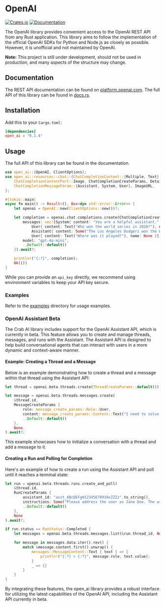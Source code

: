 # OpenAI

[![Crates.io](https://img.shields.io/crates/v/open_ai.svg)](https://crates.io/crates/open_ai)
[![Documentation](https://docs.rs/open_ai/badge.svg)](https://docs.rs/open_ai)

The OpenAI library provides convenient access to the OpenAI REST API from any Rust application. This library aims to follow the implementation of the official OpenAI SDKs for Python and Node.js as closely as possible. However, it is unofficial and not maintained by OpenAI.

**Note:** This project is still under development, should not be used in production, and many aspects of the structure may change.

## Documentation

The REST API documentation can be found on [platform.openai.com](https://platform.openai.com/docs). The full API of this library can be found in [docs.rs](https://docs.rs/open_ai).

## Installation

Add this to your `Cargo.toml`:

```toml
[dependencies]
open_ai = "0.1.4"
```

## Usage

The full API of this library can be found in the documentation.

```rust
use open_ai::{OpenAI, ClientOptions};
use open_ai::resources::chat::{ChatCompletionContent::{Multiple, Text},
    ChatCompletionContentPart::Image, ChatCompletionCreateParams, Detail,
    ChatCompletionMessageParam::{Assistant, System, User}, ImageURL,
};

#[tokio::main]
async fn main() -> Result<(), Box<dyn std::error::Error>> {
    let openai = OpenAI::new(ClientOptions::new())?;

    let completion = openai.chat.completions.create(ChatCompletionCreateParams {
        messages: vec![System{ content: "You are a helpful assistant.", name: None },
            User{ content: Text("Who won the world series in 2020?"), name: None },
            Assistant{ content: Some("The Los Angeles Dodgers won the World Series in 2020."), name: None, tool_calls: None },
            User{ content: Text("Where was it played?"), name: None }],
        model: "gpt-4o-mini",
        ..Default::default()
    }).await?;

    println!("{:?}", completion);
    Ok(())
}
```

While you can provide an `api_key` directly, we recommend using environment variables to keep your API key secure.

### Examples

Refer to the [examples](https://github.com/decomoraes/open_ai/tree/main/examples) directory for usage examples.

### OpenAI Assistant Beta

The Crab AI library includes support for the OpenAI Assistant API, which is currently in beta. This feature allows you to create and manage threads, messages, and runs with the Assistant. The Assistant API is designed to help build conversational agents that can interact with users in a more dynamic and context-aware manner.

#### Example: Creating a Thread and a Message

Below is an example demonstrating how to create a thread and a message within that thread using the Assistant API:

```rust
let thread = openai.beta.threads.create(ThreadCreateParams::default()).await?;

let message = openai.beta.threads.messages.create(
    &thread.id,
    MessageCreateParams {
        role: message_create_params::Role::User,
        content: message_create_params::Content::Text("I need to solve the equation `3x + 11 = 14`. Can you help me?".to_string()),
        ..Default::default()
    },
    None,
).await?;
```

This example showcases how to initialize a conversation with a thread and add a message to it.

#### Creating a Run and Polling for Completion

Here's an example of how to create a run using the Assistant API and poll until it reaches a terminal state:

```rust
let run = openai.beta.threads.runs.create_and_poll(
    &thread.id,
    RunCreateParams {
        assistant_id: "asst_ABcDEFgH12345678910xZZZz".to_string(),
        instructions: Some("Please address the user as Jane Doe. The user has a premium account.".to_string()),
        ..Default::default()
    },
    None
).await?;

if run.status == RunStatus::Completed {
    let messages = openai.beta.threads.messages.list(&run.thread_id, None, None).await?;

    for message in messages.data.iter().rev() {
        match &message.content.first().unwrap() {
            messages::MessageContent::Text { text } => {
                println!("{:?} > {:?}", message.role, text.value);
            }
            _ => {}
        }
    }
}
```

By integrating these features, the open_ai library provides a robust interface for utilizing the latest capabilities of the OpenAI API, including the Assistant API currently in beta.